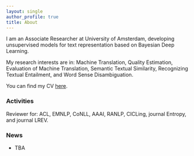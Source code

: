 ```yaml
---
layout: single
author_profile: true
title: About
---
```


I am an Associate Researcher at University of Amsterdam, developing unsupervised models for text representation based on Bayesian Deep Learning. 

My research interests are in: Machine Translation, Quality Estimation, Evaluation of Machine Translation, Semantic Textual Similarity, Recognizing Textual Entailment, and Word Sense Disambiguation.

You can find my CV [here](/assets/files/CV.pdf).

### Activities

Reviewer for: ACL, EMNLP, CoNLL, AAAI, RANLP, CICLing, journal Entropy, and journal LREV.  

### News
* TBA
